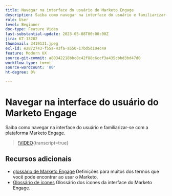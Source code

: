 ```yaml
---
title: Navegar na interface do usuário do Marketo Engage
description: Saiba como navegar na interface do usuário e familiarizar-se com a plataforma Marketo Engage.
role: User
level: Beginner
doc-type: Feature Video
last-substantial-update: 2023-05-08T00:00:00Z
jira: KT-13202
thumbnail: 3419131.jpeg
exl-id: e2872743-f55a-43fa-a550-17bd5d104c49
feature: Modern UX
source-git-commit: a80342218bbc8c42f88c6ccf3a435cbbd3bd47d0
workflow-type: tm+mt
source-wordcount: '80'
ht-degree: 0%

---
```


# Navegar na interface do usuário do Marketo Engage

Saiba como navegar na interface do usuário e familiarizar-se com a plataforma Marketo Engage.

>[!VIDEO](https://video.tv.adobe.com/v/3419131/?learn=on){transcript=true}

## Recursos adicionais

* [glossário de Marketo Engage](https://experienceleague.adobe.com/docs/marketo/using/getting-started-with-marketo/marketo-glossary.html?lang=pt-BR)
Definições para muitos dos termos que você pode encontrar ao usar o Marketo.
* [Glossário de ícones](https://experienceleague.adobe.com/docs/marketo/using/product-docs/marketo-engage-modern-ux/icon-glossary.html?lang=pt-BR)
Glossário dos ícones da interface do Marketo Engage.
